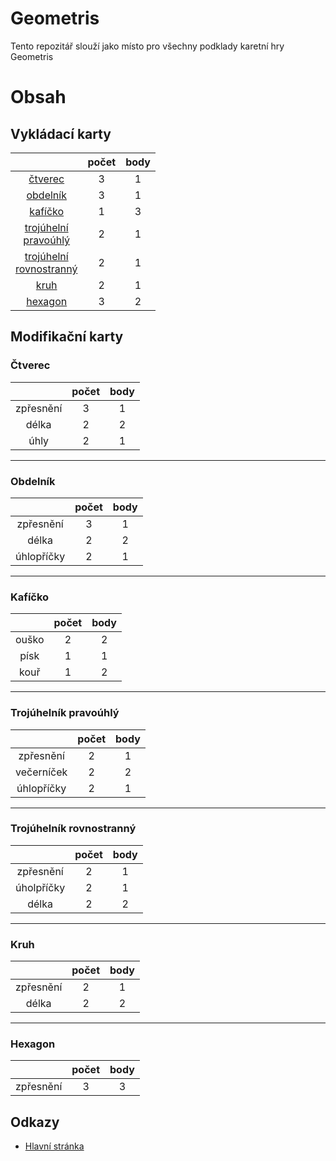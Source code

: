 # Geometris  
Tento repozitář slouží jako místo pro všechny podklady karetní hry Geometris

# Obsah

## Vykládací karty
|                                                         | počet | body |
|:-------------------------------------------------------:|:-----:|:----:|
|                   [čtverec](#čtverec)                   |   3   |  1   |
|                  [obdelník](#obdelník)                  |   3   |  1   |
|                   [kafíčko](#kafíčko)                   |   1   |  3   |
|   [trojúhelní <br> pravoúhlý](#trojúhelník-pravoúhlý)   |   2   |  1   |
|[trojúhelní <br> rovnostranný](#trojúhelník-rovnostranný)|   2   |  1   |
|                      [kruh](#kruh)                      |   2   |  1   |
|                   [hexagon](#hexagon)                   |   3   |  2   |

## Modifikační karty

### Čtverec
|           | počet | body |
|:---------:|:-----:|:----:|
| zpřesnění |   3   |  1   |
|   délka   |   2   |  2   |
|   úhly    |   2   |  1   |


---
### Obdelník
|            | počet | body |
|:----------:|:-----:|:----:|
| zpřesnění  |   3   |  1   |
|   délka    |   2   |  2   |
| úhlopříčky |   2   |  1   |

---
### Kafíčko
|       | počet | body |
|:-----:|:-----:|:----:|
| ouško |   2   |  2   |
| písk  |   1   |  1   |
| kouř  |   1   |  2   |

---
### Trojúhelník pravoúhlý
|            | počet | body |
|:----------:|:-----:|:----:|
| zpřesnění  |   2   |  1   |
| večerníček |   2   |  2   |
| úhlopříčky |   2   |  1   |

---
### Trojúhelník rovnostranný
|            | počet | body |
|:----------:|:-----:|:----:|
| zpřesnění  |   2   |  1   |
| úholpříčky |   2   |  1   |
|   délka    |   2   |  2   |

---
### Kruh
|           | počet | body |
|:---------:|:-----:|:----:|
| zpřesnění |   2   |  1   |
|   délka   |   2   |  2   |
---
### Hexagon
|           | počet | body |
|:---------:|:-----:|:----:|
| zpřesnění |   3   |  3   |


## Odkazy
- <a href="https://jezzzke.github.io/Geometris">Hlavní stránka</a>
